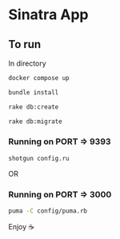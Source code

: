 # Sinatra App

## To run

In directory

```bash
docker compose up
```

```bash
bundle install
```

```bash
rake db:create
```

```bash
rake db:migrate
```

### Running on PORT => 9393

```bash
shotgun config.ru
```

OR

### Running on PORT => 3000

```bash
puma -C config/puma.rb
```

Enjoy ☕️